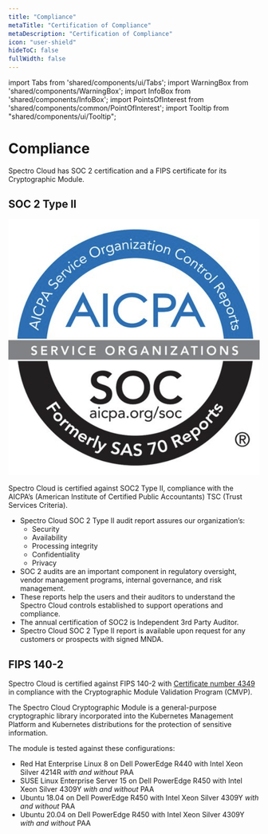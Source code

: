 ```yaml
---
title: "Compliance"
metaTitle: "Certification of Compliance"
metaDescription: "Certification of Compliance"
icon: "user-shield"
hideToC: false
fullWidth: false
---
```


import Tabs from 'shared/components/ui/Tabs';
import WarningBox from 'shared/components/WarningBox';
import InfoBox from 'shared/components/InfoBox';
import PointsOfInterest from 'shared/components/common/PointOfInterest';
import Tooltip from "shared/components/ui/Tooltip";


# Compliance

Spectro Cloud has SOC 2 certification and a FIPS certificate for its Cryptographic Module. 

## SOC 2 Type II

![soc2.png](soc2.png "#width=180px")

Spectro Cloud is certified against SOC2 Type II, compliance with the AICPA’s (American Institute of Certified Public Accountants) TSC (Trust Services Criteria). 
* Spectro Cloud SOC 2 Type II audit report assures our organization’s:
   * Security
   * Availability
   * Processing integrity
   * Confidentiality
   * Privacy 
* SOC 2 audits are an important component in regulatory oversight, vendor management programs, internal governance, and risk management.
* These reports help the users and their auditors to understand the Spectro Cloud controls established to support operations and compliance. 
* The annual certification of SOC2 is Independent 3rd Party Auditor. 
* Spectro Cloud SOC 2 Type II report is available upon request for any customers or prospects with signed MNDA.

## FIPS 140-2

Spectro Cloud is certified against FIPS 140-2 with [Certificate number 4349](https://csrc.nist.gov/projects/cryptographic-module-validation-program/certificate/4349) in compliance with the Cryptographic Module Validation Program (CMVP).  

The Spectro Cloud Cryptographic Module is a general-purpose cryptographic library incorporated into the Kubernetes Management Platform and Kubernetes distributions for the protection of sensitive information.  

The module is tested against these configurations:  

* Red Hat Enterprise Linux 8 on Dell PowerEdge R440 with Intel Xeon Silver 4214R _with and without_ PAA
* SUSE Linux Enterprise Server 15 on Dell PowerEdge R450 with Intel Xeon Silver 4309Y _with and without_ PAA
* Ubuntu 18.04 on Dell PowerEdge R450 with Intel Xeon Silver 4309Y _with and without_ PAA
* Ubuntu 20.04 on Dell PowerEdge R450 with Intel Xeon Silver 4309Y _with and without_ PAA



